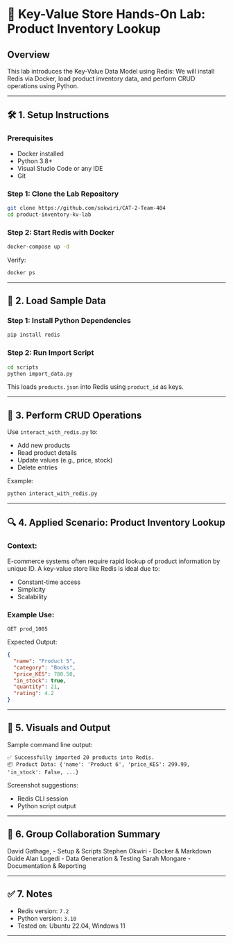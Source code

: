 
# 🧪 Key-Value Store Hands-On Lab: Product Inventory Lookup

## Overview

This lab introduces the Key-Value Data Model using Redis: We will install Redis via Docker, load product inventory data, and perform CRUD operations using Python.

---

## 🛠️ 1. Setup Instructions

### Prerequisites
- Docker installed
- Python 3.8+
- Visual Studio Code or any IDE
- Git

### Step 1: Clone the Lab Repository
```bash
git clone https://github.com/sokwiri/CAT-2-Team-404
cd product-inventory-kv-lab
```

### Step 2: Start Redis with Docker
```bash
docker-compose up -d
```

Verify:
```bash
docker ps
```

---

## 💾 2. Load Sample Data

### Step 1: Install Python Dependencies
```bash
pip install redis
```

### Step 2: Run Import Script
```bash
cd scripts
python import_data.py
```

This loads `products.json` into Redis using `product_id` as keys.

---

## 🔁 3. Perform CRUD Operations

Use `interact_with_redis.py` to:
- Add new products
- Read product details
- Update values (e.g., price, stock)
- Delete entries

Example:
```bash
python interact_with_redis.py
```

---

## 🔍 4. Applied Scenario: Product Inventory Lookup

### Context:
E-commerce systems often require rapid lookup of product information by unique ID. A key-value store like Redis is ideal due to:
- Constant-time access
- Simplicity
- Scalability

### Example Use:
```redis
GET prod_1005
```

Expected Output:
```json
{
  "name": "Product 5",
  "category": "Books",
  "price_KES": 780.50,
  "in_stock": true,
  "quantity": 21,
  "rating": 4.2
}
```

---

## 🧪 5. Visuals and Output

Sample command line output:

```
✅ Successfully imported 20 products into Redis.
📦 Product Data: {'name': 'Product 6', 'price_KES': 299.99, 'in_stock': False, ...}
```

Screenshot suggestions:
- Redis CLI session
- Python script output

---

## 👥 6. Group Collaboration Summary

David Gathage, - Setup & Scripts
Stephen Okwiri - Docker & Markdown Guide
Alan Logedi - Data Generation & Testing
Sarah Mongare - Documentation & Reporting

---

## ✅ 7. Notes
- Redis version: `7.2`
- Python version: `3.10`
- Tested on: Ubuntu 22.04, Windows 11

---
